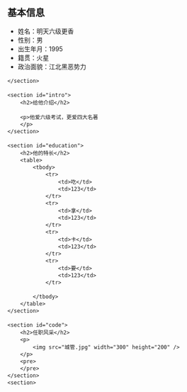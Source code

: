 <!DOCTYPE html>
<!-- saved from url=(0066)https://openxyz.github.io/web_front_code/resume/01-html/index.html -->
<html><head><meta http-equiv="Content-Type" content="text/html; charset=UTF-8">
	<title>某人简历</title>
	<link rel="stylesheet" href="123.css">
</head>
<body>


<div id="page">
	<section id="basic">
		<h2>基本信息</h2>
		<ul>
			<li><span class="header">姓名：</span>明天六级更香</li>
			<li><span class="header">性别：</span>男</li>
			<li><span class="header">出生年月：</span>1995</li>
			<li><span class="header">籍贯：</span>火星</li>
			<li><span class="header">政治面貌：</span>江北黑恶势力</li>
		</ul>

	</section>

	<section id="intro">
		<h2>给他介绍</h2>

		<p>他爱六级考试，更爱四大名著
		</p>
	</section>

	<section id="education">
		<h2>他的特长</h2>
		<table>
			<tbody>
				<tr>
					<td>吃</td>
					<td>123</td>
				</tr>
				<tr>
					<td>拿</td>
					<td>123</td>
				</tr>
				<tr>
					<td>卡</td>
					<td>123</td>
				</tr>
				<tr>
					<td>要</td>
					<td>123</td>
				</tr>

			</tbody>
		</table>
	</section>

	<section id="code">
		<h2>任职风采</h2>
		<p>
			<img src="城管.jpg" width="300" height="200" />
		</p>
		<pre>        
		</pre>
	</section>
	<section>


</div>


